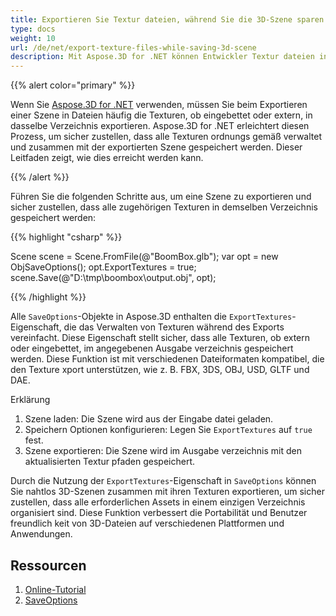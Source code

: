```yaml
---
title: Exportieren Sie Textur dateien, während Sie die 3D-Szene sparen
type: docs
weight: 10
url: /de/net/export-texture-files-while-saving-3d-scene
description: Mit Aspose.3D for .NET können Entwickler Textur dateien in das Dateisystem exportieren und gleichzeitig 3D Szene speichern.
---
```

{{% alert color="primary" %}}

Wenn Sie [Aspose.3D for .NET](https://products.aspose.com/3d/net/) verwenden, müssen Sie beim Exportieren einer Szene in Dateien häufig die Texturen, ob eingebettet oder extern, in dasselbe Verzeichnis exportieren. Aspose.3D for .NET erleichtert diesen Prozess, um sicher zustellen, dass alle Texturen ordnungs gemäß verwaltet und zusammen mit der exportierten Szene gespeichert werden. Dieser Leitfaden zeigt, wie dies erreicht werden kann.

{{% /alert %}}

Führen Sie die folgenden Schritte aus, um eine Szene zu exportieren und sicher zustellen, dass alle zugehörigen Texturen in demselben Verzeichnis gespeichert werden:


{{% highlight "csharp" %}}

Scene scene = Scene.FromFile(@"BoomBox.glb");
var opt = new ObjSaveOptions();
opt.ExportTextures = true;
scene.Save(@"D:\tmp\boombox\output.obj", opt);

{{% /highlight %}}


Alle `SaveOptions`-Objekte in Aspose.3D enthalten die `ExportTextures`-Eigenschaft, die das Verwalten von Texturen während des Exports vereinfacht. Diese Eigenschaft stellt sicher, dass alle Texturen, ob extern oder eingebettet, im angegebenen Ausgabe verzeichnis gespeichert werden. Diese Funktion ist mit verschiedenen Dateiformaten kompatibel, die den Texture xport unterstützen, wie z. B. FBX, 3DS, OBJ, USD, GLTF und DAE.



Erklärung

1. Szene laden: Die Szene wird aus der Eingabe datei geladen.
1. Speichern Optionen konfigurieren: Legen Sie `ExportTextures` auf `true` fest.
1. Szene exportieren: Die Szene wird im Ausgabe verzeichnis mit den aktualisierten Textur pfaden gespeichert.


Durch die Nutzung der `ExportTextures`-Eigenschaft in `SaveOptions` können Sie nahtlos 3D-Szenen zusammen mit ihren Texturen exportieren, um sicher zustellen, dass alle erforderlichen Assets in einem einzigen Verzeichnis organisiert sind. Diese Funktion verbessert die Portabilität und Benutzer freundlich keit von 3D-Dateien auf verschiedenen Plattformen und Anwendungen.

##  **Ressourcen**

1. [Online-Tutorial](https://products.aspose.com/3d/tutorial/)
1. [SaveOptions](https://reference.aspose.com/3d/net/aspose.threed.formats/saveoptions/)
